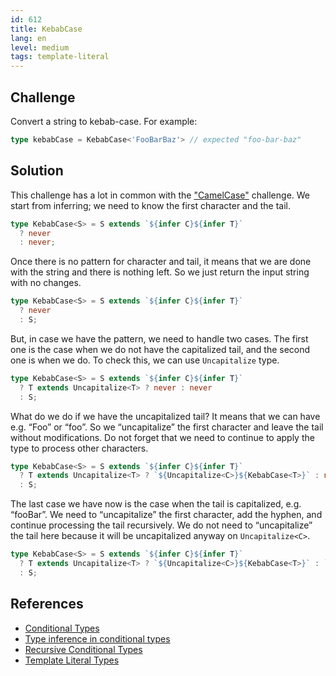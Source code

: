 ```yaml
---
id: 612
title: KebabCase
lang: en
level: medium
tags: template-literal
---
```


## Challenge

Convert a string to kebab-case.
For example:

```typescript
type kebabCase = KebabCase<'FooBarBaz'> // expected "foo-bar-baz"
```

## Solution

This challenge has a lot in common with the ["CamelCase"](./medium-camelcase.md) challenge.
We start from inferring; we need to know the first character and the tail.

```typescript
type KebabCase<S> = S extends `${infer C}${infer T}`
  ? never
  : never;
```

Once there is no pattern for character and tail, it means that we are done with the string and there is nothing left.
So we just return the input string with no changes.

```typescript
type KebabCase<S> = S extends `${infer C}${infer T}`
  ? never
  : S;
```

But, in case we have the pattern, we need to handle two cases.
The first one is the case when we do not have the capitalized tail, and the second one is when we do.
To check this, we can use `Uncapitalize` type.

```typescript
type KebabCase<S> = S extends `${infer C}${infer T}`
  ? T extends Uncapitalize<T> ? never : never
  : S;
```

What do we do if we have the uncapitalized tail?
It means that we can have e.g. “Foo” or “foo”.
So we “uncapitalize” the first character and leave the tail without modifications.
Do not forget that we need to continue to apply the type to process other characters.

```typescript
type KebabCase<S> = S extends `${infer C}${infer T}`
  ? T extends Uncapitalize<T> ? `${Uncapitalize<C>}${KebabCase<T>}` : never
  : S;
```

The last case we have now is the case when the tail is capitalized, e.g. “fooBar”.
We need to “uncapitalize” the first character, add the hyphen, and continue processing the tail recursively.
We do not need to “uncapitalize” the tail here because it will be uncapitalized anyway on `Uncapitalize<C>`.

```typescript
type KebabCase<S> = S extends `${infer C}${infer T}`
  ? T extends Uncapitalize<T> ? `${Uncapitalize<C>}${KebabCase<T>}` : `${Uncapitalize<C>}-${KebabCase<T>}`
  : S;
```

## References

- [Conditional Types](https://www.typescriptlang.org/docs/handbook/2/conditional-types.html)
- [Type inference in conditional types](https://www.typescriptlang.org/docs/handbook/advanced-types.html#type-inference-in-conditional-types)
- [Recursive Conditional Types](https://www.typescriptlang.org/docs/handbook/release-notes/typescript-4-1.html#recursive-conditional-types)
- [Template Literal Types](https://www.typescriptlang.org/docs/handbook/release-notes/typescript-4-1.html#template-literal-types)
